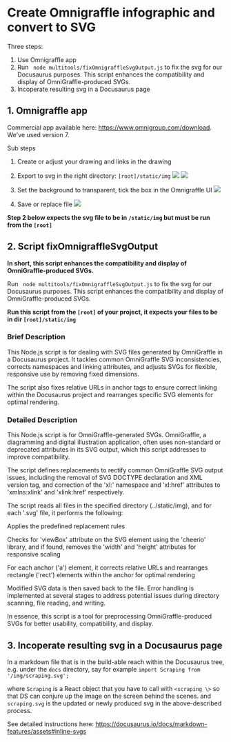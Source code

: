 # Create Omnigraffle infographic and convert to SVG

Three steps:
1. Use Omnigraffle app
2. Run ` node multitools/fixOmnigraffleSvgOutput.js` to fix the svg for our Docusaurus purposes. This script enhances the compatibility and display of OmniGraffle-produced SVGs.
3. Incoperate resulting svg in a Docusaurus page

## 1. Omnigraffle app
Commercial app available here: https://www.omnigroup.com/download. We've used version 7.

Sub steps
1. Create or adjust your drawing and links in the drawing
2. Export to svg in the right directory: `[root]/static/img`
![](/img/hwd-export.png)
![](/img/hwd-svgexport.png)

3. Set the background to transparent, tick the box in the Omnigraffle UI
![](/img/hwd-inrightdir.png)
4. Save or replace file
![](/img/hwd-replace.png)


**Step 2 below expects the svg file to be in `/static/img` but must be run from the `[root]`**

## 2. Script fixOmnigraffleSvgOutput

**In short, this script enhances the compatibility and display of OmniGraffle-produced SVGs.**

Run ` node multitools/fixOmnigraffleSvgOutput.js` to fix the svg for our Docusaurus purposes. This script enhances the compatibility and display of OmniGraffle-produced SVGs.

**Run this script from the `[root]` of your project, it expects your files to be in dir `[root]/static/img`**
### Brief Description

This Node.js script is for dealing with SVG files generated by OmniGraffle in a Docusaurus project. It tackles common OmniGraffle SVG inconsistencies, corrects namespaces and linking attributes, and adjusts SVGs for flexible, responsive use by removing fixed dimensions.

The script also fixes relative URLs in anchor tags to ensure correct linking within the Docusaurus project and rearranges specific SVG elements for optimal rendering.

### Detailed Description

This Node.js script is for OmniGraffle-generated SVGs. OmniGraffle, a diagramming and digital illustration application, often uses non-standard or deprecated attributes in its SVG output, which this script addresses to improve compatibility.

The script defines replacements to rectify common OmniGraffle SVG output issues, including the removal of SVG DOCTYPE declaration and XML version tag, and correction of the 'xl:' namespace and 'xl:href' attributes to 'xmlns:xlink' and 'xlink:href' respectively.

The script reads all files in the specified directory (../static/img), and for each '.svg' file, it performs the following:

Applies the predefined replacement rules

Checks for 'viewBox' attribute on the SVG element using the 'cheerio' library, and if found, removes the 'width' and 'height' attributes for responsive scaling

For each anchor ('a') element, it corrects relative URLs and rearranges rectangle ('rect') elements within the anchor for optimal rendering

Modified SVG data is then saved back to the file. Error handling is implemented at several stages to address potential issues during directory scanning, file reading, and writing.

In essence, this script is a tool for preprocessing OmniGraffle-produced SVGs for better usability, compatibility, and display.

## 3. Incoperate resulting svg in a Docusaurus page

In a markdown file that is in the build-able reach within the Docusaurus tree, e.g. under the `docs` directory, say for example
`import Scraping from '/img/scraping.svg'; `


where `Scraping` is a React object that you have to call with `<scraping \>` so that DS can conjure up the image on the screen behind the scenes. and `scraping.svg` is the updated or newly produced svg in the above-described process.


See detailed instructions here:
https://docusaurus.io/docs/markdown-features/assets#inline-svgs